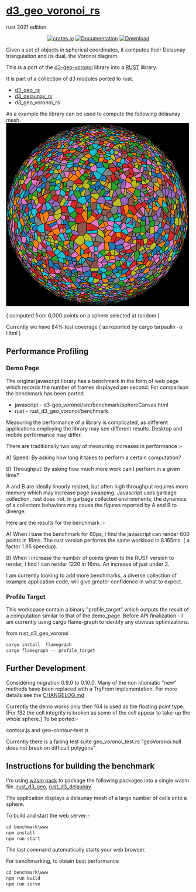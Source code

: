 # [d3_geo_voronoi_rs](<https://github.com/martinfrances107/rust_d3_geo_voronoi>)

rust 2021 edition.

<div align="center">

<a href="https://crates.io/crates/d3_geo_voronoi_rs"><img alt="crates.io" src="https://img.shields.io/crates/v/d3_geo_voronoi_rs.svg"/></a>
<a href="https://docs.rs/d3_geo_voronoi_rs" rel="nofollow noopener noreferrer"><img src="https://docs.rs/d3_geo_voronoi_rs/badge.svg" alt="Documentation"></a>
<a href="https://crates.io/crates/d3_geo_voronoi_rs"><img src="https://img.shields.io/crates/d/d3_geo_voronoi_rs.svg" alt="Download" /></a>

</div>

Given a set of objects in spherical coordinates, it computes their Delaunay triangulation and its dual, the Voronoi diagram.

This is a port of the [d3-geo-voronoi](<https://github.com/Fil/d3-geo-voronoi>) library into a [RUST](<https://www.rust-lang.org/>) library.

It is part of a collection of d3 modules ported to rust.

* [d3_geo_rs](https://crates.io/crates/d3_geo_rs)
* [d3_delaunay_rs](https://crates.io/crates/d3_delaunay_rs)
* d3_geo_voronoi_rs

 As a example the library can be used to compute the following delaunay mesh.
![Delaunay mesh from a set of random points on a sphere](https://github.com/martinfrances107/rust_d3_geo_voronoi/blob/main/lamp.png?raw=true)

( computed from 6,000 points on a sphere selected at random )

Currently we have 84% test coverage ( as reported by cargo tarpaulin -o Html )

## Performance Profiling

### Demo Page

The original javascript library has a benchmark in the form of web page which records the number of frames displayed per second. For comparison the benchmark has been ported.

* javascript -  d3-geo_voronoi/src/benchmark/sphereCanvas.html
* rust -  rust_d3_geo_voronoi/benchmark.

Measuring the performance of a library is complicated, as different applications employing the library may see different results. Desktop and mobile performance may differ.

There are traditionally two way of measuring increases in performance :-

A) Speed: By asking how long it takes to perform a certain computation?

B) Throughput:  By asking how much more work can I perform in a given time?

A and B are ideally linearly related, but often high throughput requires more memory which may increase page swapping. Javascript uses garbage collection, rust does not. In garbage collected environments, the dynamics of a collectors behaviors may cause the figures reported by A and B to diverge.

Here are the results for the benchmark :-

A) When I tune the benchmark for 60ps, I find the javascript can render 600 points in 16ms. The rust version performs the same workload in 8.165ms. ( a factor 1.95 speedup).

B) When I increase the number of points given to the RUST version to render, I find I can render 1220 in 16ms. An increase of just under 2.

I am currently looking to add more benchmarks, a diverse collection of example application code, will give greater confidence in what to expect.

### Profile Target

This workspace contain a binary "profile_target" which outputs the result of a computation similar to that of the demo_page. Before API finalization - I am currently  using cargo flame-graph to identify any obvious optimizations.

from rust_d3_geo_voronoi

```console
cargo install  flamegraph
cargo flamegraph -- profile_target
```

## Further Development

Considering migration 0.9.0 to 0.10.0. Many of the non idiomatic "new" methods have been replaced with a TryFrom implementation. For more details see the [CHANGELOG.md](https://github.com/martinfrances107/rust_d3_geo_voronoi/blob/main/CHANGELOG.md)

Currently the demo works only then f64 is used as the floating point type. [For f32 the cell integrity is broken as some of the cell appear to take-up the whole sphere.]
To be ported:-

contour.js and geo-contour-test.js

Currently there is a failing test suite
geo_voronoi_test.rs "geoVoronoi.hull does not break on difficult polygons"

## Instructions for building the benchmark

I'm using [wasm pack](<https://github.com/rustwasm/wasm-pack>) to package the
 following packages into a single wasm file.
 [rust_d3_geo](<https://github.com/martinfrances107/rust_d3_geo>),
 [rust_d3_delaunay](<https://github.com/martinfrances107/rust_d3_delaunay>).

The application displays a delaunay mesh of a large number of cells onto a sphere.

To build and start the web server:-

```console
cd benchmark\www
npm install
npm run start
```

The last command automatically starts your web browser.

For benchmarking, to obtain best performance

```console
cd benchmark\www
npm run build
npm run serve
```
